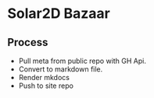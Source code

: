 # Solar2D Bazaar

## Process

 - Pull meta from public repo with GH Api.
 - Convert to markdown file.
 - Render mkdocs
 - Push to site repo